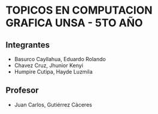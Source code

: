 # TOPICOS EN COMPUTACION GRAFICA UNSA - 5TO AÑO
## Integrantes
- Basurco Cayllahua, Eduardo Rolando
- Chavez Cruz, Jhunior Kenyi
- Humpire Cutipa, Hayde Luzmila

## Profesor
- Juan Carlos, Gutiérrez Cáceres
